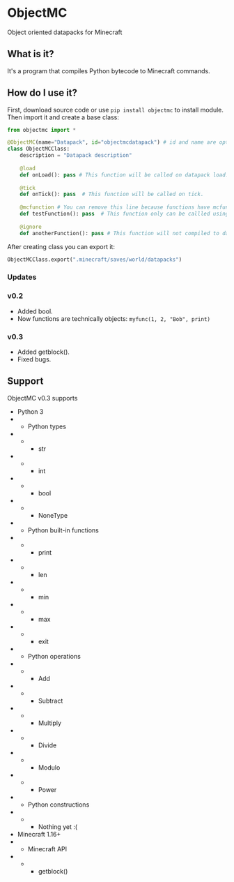 # ObjectMC
Object oriented datapacks for Minecraft

## What is it?
It's a program that compiles Python bytecode to Minecraft commands.

## How do I use it?
First, download source code or use `pip install objectmc` to install module. Then import it and create a base class:
```python
from objectmc import *

@ObjectMC(name="Datapack", id="objectmcdatapack") # id and name are optional
class ObjectMCClass:
    description = "Datapack description"
    
    @load
    def onLoad(): pass # This function will be called on datapack load.
    
    @tick
    def onTick(): pass  # This function will be called on tick.
    
    @mcfunction # You can remove this line because functions have mcfunction mode by default.
    def testFunction(): pass  # This function only can be callled using /function command.
    
    @ignore
    def anotherFunction(): pass # This function will not compiled to datapack.
```
After creating class you can export it:
```python
ObjectMCClass.export(".minecraft/saves/world/datapacks")
```

### Updates
### v0.2
- Added bool.
- Now functions are technically objects: `myfunc(1, 2, "Bob", print)`
### v0.3
- Added getblock().
- Fixed bugs.

## Support
ObjectMC v0.3 supports
- Python 3
- - Python types
- - - str
- - - int
- - - bool
- - - NoneType
- - Python built-in functions
- - - print
- - - len
- - - min
- - - max
- - - exit
- - Python operations
- - - Add
- - - Subtract
- - - Multiply
- - - Divide
- - - Modulo
- - - Power
- - Python constructions
- - - Nothing yet :(
- Minecraft 1.16+
- - Minecraft API
- - - getblock()
